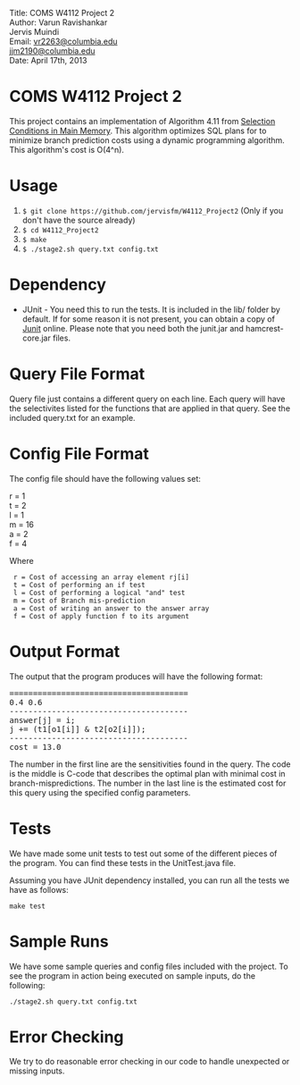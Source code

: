 Title: COMS W4112 Project 2    
Author: Varun Ravishankar    
		Jervis Muindi     
Email:  vr2263@columbia.edu    
       jjm2190@columbia.edu   
Date: April 17th, 2013     

# COMS W4112 Project 2

This project contains an implementation of Algorithm 4.11 from
[Selection Conditions in Main Memory]. This algorithm optimizes SQL
plans for to minimize branch prediction costs using a dynamic
programming algorithm. This algorithm's cost is O(4^n).

# Usage

1. `$ git clone https://github.com/jervisfm/W4112_Project2` (Only if you don't have the source already)
2. `$ cd W4112_Project2`
3. `$ make`
4. `$ ./stage2.sh query.txt config.txt`


# Dependency
* JUnit - You need this to run the tests. It is included in the lib/ folder by default. If for some reason it is not present, you can obtain a copy of [Junit] online. Please note that you need both the junit.jar and hamcrest-core.jar files. 

# Query File Format
Query file just contains a different query on each line. Each query will have the selectivites listed for the functions that are applied in that query. See the included query.txt for an example. 


# Config File Format
The config file should have the following values set: 

r = 1  
t = 2  
l = 1  
m = 16  
a = 2  
f = 4  

Where

	 r = Cost of accessing an array element rj[i]  
	 t = Cost of performing an if test
	 l = Cost of performing a logical "and" test
	 m = Cost of Branch mis-prediction
	 a = Cost of writing an answer to the answer array			
	 f = Cost of apply function f to its argument
	 	

# Output Format
The output that the program produces will have the following format: 

<pre>
======================================
0.4 0.6
--------------------------------------
answer[j] = i;
j += (t1[o1[i]] & t2[o2[i]]);
--------------------------------------
cost = 13.0
</pre>

The number in the first line are the sensitivities found in the query. 
The code is the middle is C-code that describes the optimal plan with minimal cost in branch-mispredictions. 
The number in the last line is the estimated cost for this query using the specified config parameters. 

# Tests
We have made some unit tests to test out some of the different pieces of the program. You can find these tests in the UnitTest.java file. 

Assuming you have JUnit dependency installed, you can run all the tests we have as follows: 

`make test`

# Sample Runs
We have some sample queries and config files included with the project. 
To see the program in action being executed on sample inputs, do the following:

`./stage2.sh query.txt config.txt`


# Error Checking
We try to do reasonable error checking in our code to handle unexpected or missing inputs. 


[Selection Conditions in Main Memory]: http://www.cs.columbia.edu/~kar/pubsk/selcondsTODS.pdf
[Junit]: https://github.com/junit-team/junit/wiki/Download-and-Install
